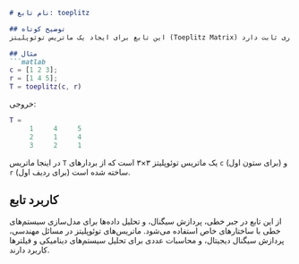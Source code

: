 ```markdown
# نام تابع: toeplitz

## توضیح کوتاه
این تابع برای ایجاد یک ماتریس توئوپلیتز (Toeplitz Matrix) استفاده می‌شود. ماتریس توئوپلیتز ماتریسی است که در آن هر قطر فرعی (از چپ به راست) مقداری ثابت دارد.

## مثال
```matlab
c = [1 2 3];
r = [1 4 5];
T = toeplitz(c, r)
```

خروجی:
```matlab
T =
     1     4     5
     2     1     4
     3     2     1
```

در اینجا ماتریس `T` یک ماتریس توئوپلیتز ۳×۳ است که از بردارهای `c` (برای ستون اول) و `r` (برای ردیف اول) ساخته شده است.

## کاربرد تابع
از این تابع در جبر خطی، پردازش سیگنال، و تحلیل داده‌ها برای مدل‌سازی سیستم‌های خطی با ساختارهای خاص استفاده می‌شود. ماتریس‌های توئوپلیتز در مسائل مهندسی، پردازش سیگنال دیجیتال، و محاسبات عددی برای تحلیل سیستم‌های دینامیکی و فیلترها کاربرد دارند.
```